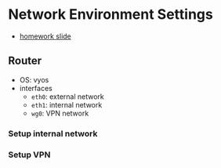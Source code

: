 # Network Environment Settings
- [homework slide](https://nasa.cs.nycu.edu.tw/na/2023/slides/HW1.pdf)
## Router
- OS: vyos
- interfaces
 	- ``eth0``: external network
	- ``eth1``: internal network
	- ``wg0``: VPN network
### Setup internal network

### Setup VPN

